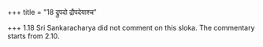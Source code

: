 +++
title = "18 द्रुपदो द्रौपदेयाश्च"

+++
1.18 Sri Sankaracharya did not comment on this sloka. The commentary
starts from 2.10.  
  
